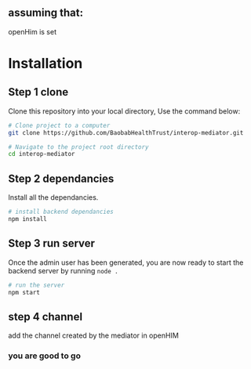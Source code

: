 ## assuming that:
  openHim is set

# Installation

## Step 1 clone

Clone this repository into your local directory, Use the command below:

```sh
# Clone project to a computer
git clone https://github.com/BaobabHealthTrust/interop-mediator.git

# Navigate to the project root directory
cd interop-mediator
```

## Step 2 dependancies

Install all the dependancies.

```sh
# install backend dependancies
npm install
```

## Step 3 run server

Once the admin user has been generated, you are now ready to start the backend server by running `node .`

```sh
# run the server
npm start
```

## step 4 channel

add the channel created by the mediator in openHIM


### you are good to go
